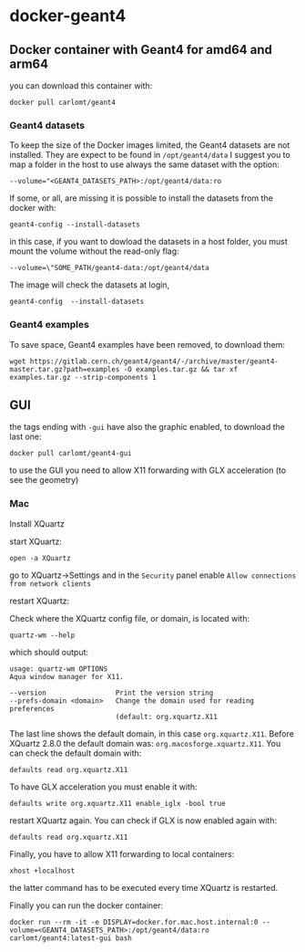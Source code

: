 # docker-geant4

## Docker container with Geant4 for amd64 and arm64

you can download this container with:

`docker pull carlomt/geant4`

### Geant4 datasets

To keep the size of the Docker images limited, the Geant4 datasets are not installed. They are expect to be found in
`/opt/geant4/data`
I suggest you to map a folder in the host to use always the same dataset with the option:

`--volume="<GEANT4_DATASETS_PATH>:/opt/geant4/data:ro`

If some, or all, are missing it is possible to install the datasets from the docker with:

`geant4-config --install-datasets`

in this case, if you want to dowload the datasets in a host folder, you must mount the volume without the read-only flag:

`--volume=\"SOME_PATH/geant4-data:/opt/geant4/data`

The image will check the datasets at login, 

`geant4-config  --install-datasets`

### Geant4 examples

To save space, Geant4 examples have been removed, to download them:

`wget https://gitlab.cern.ch/geant4/geant4/-/archive/master/geant4-master.tar.gz?path=examples -O examples.tar.gz && tar xf examples.tar.gz --strip-components 1`

## GUI

the tags ending with `-gui` have also the graphic enabled, to download the last one:

`docker pull carlomt/geant4-gui`

to use the GUI you need to allow X11 forwarding with GLX acceleration (to see the geometry)

### Mac
Install XQuartz

start XQuartz:

`open -a XQuartz`

go to XQuartz->Settings and in the `Security` panel enable `Allow connections from network clients`

restart XQuartz:

Check where the XQuartz config file, or domain, is located with:

`quartz-wm --help`

which should output:
```
usage: quartz-wm OPTIONS
Aqua window manager for X11.

--version                 Print the version string
--prefs-domain <domain>   Change the domain used for reading preferences
                          (default: org.xquartz.X11
```
The last line shows the default domain, in this case `org.xquartz.X11`. Before XQuartz 2.8.0 the default domain was: `org.macosforge.xquartz.X11`.
You can check the default domain  with:
```
defaults read org.xquartz.X11
```
To have GLX acceleration you must enable it with:
```
defaults write org.xquartz.X11 enable_iglx -bool true
```
restart XQuartz again. You can check if GLX is now enabled again with:
```
defaults read org.xquartz.X11
```
Finally, you have to allow X11 forwarding to local containers:
```
xhost +localhost
```
the latter command has to be executed every time XQuartz is restarted.

Finally you can run the docker container:
```
docker run --rm -it -e DISPLAY=docker.for.mac.host.internal:0 --volume=<GEANT4_DATASETS_PATH>:/opt/geant4/data:ro carlomt/geant4:latest-gui bash
```

